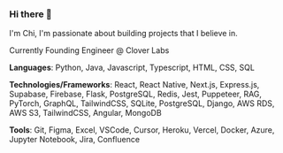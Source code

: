 ### Hi there 👋

 I'm Chi, I'm passionate about building projects that I believe in.

 Currently Founding Engineer @ Clover Labs
    
**Languages**: Python, Java, Javascript, Typescript, HTML, CSS, SQL

**Technologies/Frameworks**: React, React Native, Next.js, Express.js, Supabase, Firebase, Flask, PostgreSQL, Redis, Jest, Puppeteer, RAG, PyTorch, GraphQL, TailwindCSS, SQLite, PostgreSQL, Django, AWS RDS, AWS S3, TailwindCSS, Angular, MongoDB

**Tools**:  Git, Figma, Excel, VSCode, Cursor, Heroku, Vercel, Docker, Azure, Jupyter Notebook, Jira, Confluence
  

  
<!--
**qimcis/qimcis** is a ✨ _special_ ✨ repository because its `README.md` (this file) appears on your GitHub profile.

Here are some ideas to get you started:

- 🔭 I’m currently working on ...
- 🌱 I’m currently learning ...
- 👯 I’m looking to collaborate on ...
- 🤔 I’m looking for help with ...
- 💬 Ask me about ...
- 📫 How to reach me: ...
- 😄 Pronouns: ...
- ⚡ Fun fact: ...
-->
